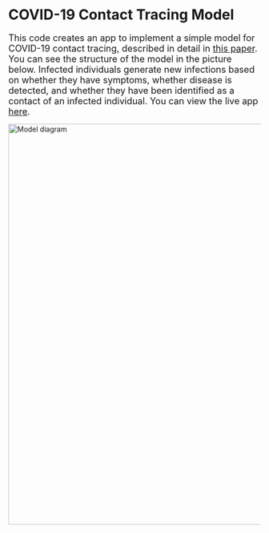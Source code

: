 # COVID-19 Contact Tracing Model

 <font size="4"> This code creates an app to implement a simple model for COVID-19 contact tracing, described in detail in [this paper](https://www.medrxiv.org/content/10.1101/2020.05.05.20091280v1.full.pdf).  You can see the structure of the model in the picture below.  Infected individuals generate new infections based on whether they have symptoms, whether disease is detected, and whether they have been identified as a contact of an infected individual. You can view the live app [here](https://alyssab.shinyapps.io/spark_control/).
  </font>
  
  <img src="model_diagram.png" alt="Model diagram" style="width:800px;" class="center"/>
